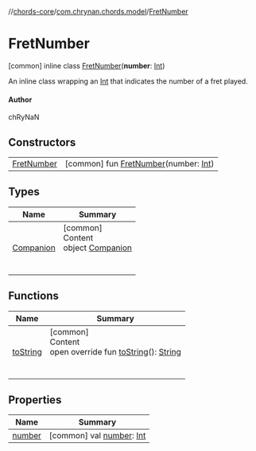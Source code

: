 //[chords-core](../../../index.md)/[com.chrynan.chords.model](../index.md)/[FretNumber](index.md)



# FretNumber  
 [common] inline class [FretNumber](index.md)(**number**: [Int](https://kotlinlang.org/api/latest/jvm/stdlib/kotlin/-int/index.html))

An inline class wrapping an [Int](https://kotlinlang.org/api/latest/jvm/stdlib/kotlin/-int/index.html) that indicates the number of a fret played.



#### Author  


chRyNaN

   


## Constructors  
  
| | |
|---|---|
| <a name="com.chrynan.chords.model/FretNumber/FretNumber/#kotlin.Int/PointingToDeclaration/"></a>[FretNumber](-fret-number.md)| <a name="com.chrynan.chords.model/FretNumber/FretNumber/#kotlin.Int/PointingToDeclaration/"></a> [common] fun [FretNumber](-fret-number.md)(number: [Int](https://kotlinlang.org/api/latest/jvm/stdlib/kotlin/-int/index.html))   <br>|


## Types  
  
|  Name |  Summary | 
|---|---|
| <a name="com.chrynan.chords.model/FretNumber.Companion///PointingToDeclaration/"></a>[Companion](-companion/index.md)| <a name="com.chrynan.chords.model/FretNumber.Companion///PointingToDeclaration/"></a>[common]  <br>Content  <br>object [Companion](-companion/index.md)  <br><br><br>|


## Functions  
  
|  Name |  Summary | 
|---|---|
| <a name="com.chrynan.chords.model/FretNumber/toString/#/PointingToDeclaration/"></a>[toString](to-string.md)| <a name="com.chrynan.chords.model/FretNumber/toString/#/PointingToDeclaration/"></a>[common]  <br>Content  <br>open override fun [toString](to-string.md)(): [String](https://kotlinlang.org/api/latest/jvm/stdlib/kotlin/-string/index.html)  <br><br><br>|


## Properties  
  
|  Name |  Summary | 
|---|---|
| <a name="com.chrynan.chords.model/FretNumber/number/#/PointingToDeclaration/"></a>[number](number.md)| <a name="com.chrynan.chords.model/FretNumber/number/#/PointingToDeclaration/"></a> [common] val [number](number.md): [Int](https://kotlinlang.org/api/latest/jvm/stdlib/kotlin/-int/index.html)   <br>|

